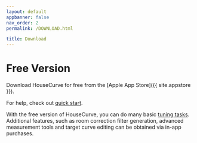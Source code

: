 ```yaml
---
layout: default
appbanner: false
nav_order: 2
permalink: /DOWNLOAD.html

title: Download
---
```


# Free Version

Download HouseCurve for free from the [Apple App Store]({{ site.appstore }}).

For help, check out [quick start](HELP.md).

With the free version of HouseCurve, you can do many basic [tuning tasks](tuning/TUNING.md).  Additional features, such as room correction filter generation, advanced measurement tools and target curve editing can be obtained via in-app purchases.

